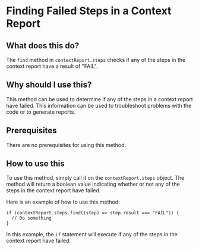
  
   # Finding Failed Steps in a Context Report

## What does this do?

The `find` method in `contextReport.steps` checks if any of the steps in the context report have a result of "FAIL".

## Why should I use this?

This method can be used to determine if any of the steps in a context report have failed. This information can be used to troubleshoot problems with the code or to generate reports.

## Prerequisites

There are no prerequisites for using this method.

## How to use this

To use this method, simply call it on the `contextReport.steps` object. The method will return a boolean value indicating whether or not any of the steps in the context report have failed.

Here is an example of how to use this method:

```
if (contextReport.steps.find((step) => step.result === "FAIL")) {
  // Do something
}
```

In this example, the `if` statement will execute if any of the steps in the context report have failed.
  
  